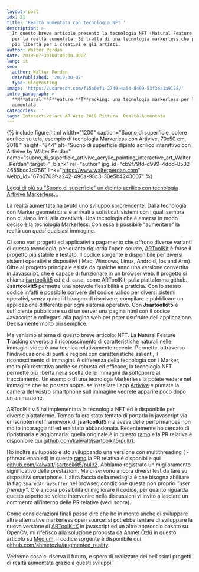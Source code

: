 ```yaml
---
layout: post
idx: 21
title: 'Realtà aumentata con tecnologia NFT '
description: >-
  In questo breve articolo presento la tecnologia NFT (Natural Feature Tracking)
  per la realtà aumentata. Si tratta di una tecnologia markerless che permette
  più libertà per i creativi e gli artisti.
author: Walter Perdan
date: 2019-07-30T00:00:00.000Z
lang: it
seo:
  author: Walter Perdan
  datePublished: '2019-30-07'
  type: BlogPosting
image: 'https://ucarecdn.com/f15a0ef1-2749-4a54-8499-53f3ea1a9178/'
intro_paragraph: >-
  **N**atural **F**eature **T**racking: una tecnologia markerless per la realtà
  aumentata.
categories: ''
tags: Interactive-art AR Arte 2019 Pittura  Realtà-Aumentata
---
```

{% include figure.html width="1200" caption="Suono di superficie, colore acrilico su tela, esempio di tecnologia Markerless con Artivive, 70x50 cm, 2018." height="844" alt="Suono di superficie dipinto acrilico interattivo con Artivive by Walter Perdan" name="suono_di_superficie_artivive_acrylic_painting_interactive_art_Walter_Perdan" target="_blank" rel="author" jpg_id="cb9f79fd-d999-4ddd-8532-4655bcc3d756" link="https://www.walterperdan.com" webp_id="67b0703f-a242-496a-98c3-30e5b4243007" %}

<a href="https://www.walterperdan.com/it/opere/pittura/suono-superficie-artivive">Leggi di più su "Suono di superficie" un dipinto acrilico con tecnologia Artivive Markerless...</a>

La realtà aumentata ha avuto uno sviluppo sorprendente. Dalla tecnologia con Marker geometrici si è arrivati a sofisticati sistemi con i quali sembra non ci siano limiti alla creatività. Una tecnologia che è emersa in modo deciso è la tecnologia Markerless. Con essa è possibile "aumentare" la realtà con _quasi_ qualsiasi immagine. 

Ci sono vari progetti  ed applicativi a pagamento che offrono diverse varianti di questa tecnologia, per quanto riguarda  l'open source,  [ARToolKit](https://github.com/artoolkit) è forse il progetto  più stabile e testato. Il codice sorgente è disponibile per diversi sistemi operativi e dispositivi ( Mac, Windows, Linux, Android, Ios and Arm). Oltre al progetto principale esiste da qualche anno una versione convertita in Javascript, che è capace di funzionare in un browser web. Il progetto si chiama [jsartoolkit5](https://github.com/artoolkit/jsartoolkit5) ed è di casa, come ARToolKit, sulla piattaforma github. **Jsartoolkit5** permette una notevole flessibilità e praticità. Con lo stesso codice infatti è possibile scrivere del codice valido per diversi sistemi operativi, senza quindi il bisogno di riscrivere, compilare e pubblicare un applicazione differente per ogni sistema operativo. Con **Jsartoolkit5** é sufficiente pubblicare su di un server una pagina html con il codice Javascript e collegarsi alla pagina web per poter usufruire dell'applicazione. Decisamente molto più semplice.

Ma veniamo al tema di questo breve articolo: NFT. La **N**atural **F**eature **T**racking ovverosia il riconoscimento di caratteristiche naturali nelle immagini video è una tecnica relativamente recente. Permette, attraverso l'individuazione di punti e regioni con caratteristiche salienti, il riconoscimento di immagini. A differenza della tecnologia con i Marker, molto più restrittiva anche se robusta ed efficace, la tecnologia NFT permette più libertà nella scelta delle immagini da sottoporre al tracciamento. Un esempio di una tecnologa Markerless la potete vedere nel immagine che ho postato sopra: se installate l'app [Artivive](https://artivive.com) e puntate la camera del vostro smartphone sull'immagine vedrete apparire poco dopo un animazione.

ARToolKit v.5 ha implementata la tecnologia NFT ed è disponibile per diverse piattaforme. Tempo fa era stato tentato di portarla in javascript via emscripten nel framework di **jsartoolkit5** ma aveva delle performances non molto incoraggianti ed era stato abbandonata. Recentemente ho cercato di ripristinarla e aggiornarla: quella originale è in questo [ramo](https://github.com/kalwalt/jsartoolkit5/tree/fixing-nft) e la PR relativa é disponibile qui [github.com/kalwalt/jsartoolkit5/pull/1](https://github.com/kalwalt/jsartoolkit5/pull/1).

Ho inoltre sviluppato e sto sviluppando una versione con multithreading ( -pthread  enabled) in questo [ramo](https://github.com/kalwalt/jsartoolkit5/tree/nft-with-threads)  la PR relativa é disponibile qui [github.com/kalwalt/jsartoolkit5/pull/2](https://github.com/kalwalt/jsartoolkit5/pull/2).  Abbiamo registrato un miglioramento significativo delle prestazioni. Ma ci servono ancora diversi test da fare su dispositivi smartphone. L'altra faccia della medaglia è che bisogna abilitare la flag `SharedArrayBuffer` nel browser, condizione questa non proprio _"user friendly"_. C'è ancora possibilità di migliorare il codice, per quanto riguarda questo aspetto se volete intervenire nella discussioni vi invito a lasciare un commento all'interno delle PR relative (vedi sopra). 

Come considerazioni finali posso dire che ho in mente anche di sviluppare altre alternative markerless open source: si potrebbe tentare di sviluppare la  nuova versione di [ARToolKitX](https://github.com/artoolkitx/artoolkitx) in javascript ed un altro approccio basato su OpenCV, mi riferisco alla soluzione proposta da Ahmet Özlü in questo articolo su [Medium](https://medium.com/@ahmetozlu93/marker-less-augmented-reality-by-opencv-and-opengl-531b2af0a130), il codice sorgente è disponibile qui [github.com/ahmetozlu/augmented_reality](https://github.com/ahmetozlu/augmented_reality).

Vedremo cosa ci riserva il futuro, e spero di realizzare dei bellissimi progetti di realtà aumentata grazie a questi sviluppi!
